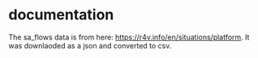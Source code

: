 # documentation

The sa_flows data is from here: https://r4v.info/en/situations/platform. It was downlaoded as a json and converted to csv.
